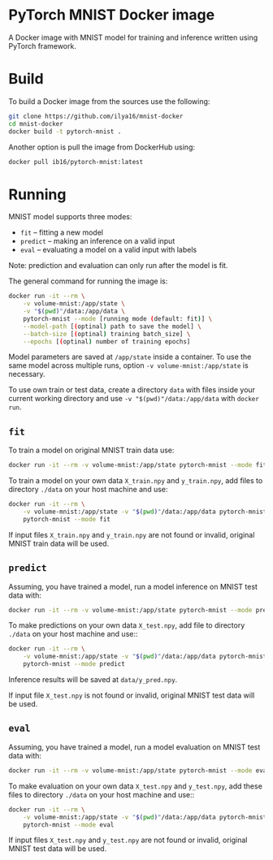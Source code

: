 # PyTorch MNIST Docker image

A Docker image with MNIST model for training and inference 
written using PyTorch framework.

# Build

To build a Docker image from the sources use the following:

```sh
git clone https://github.com/ilya16/mnist-docker
cd mnist-docker
docker build -t pytorch-mnist .
``` 

Another option is pull the image from DockerHub using:
```sh
docker pull ib16/pytorch-mnist:latest
```

# Running

MNIST model supports three modes:
* `fit` – fitting a new model
* `predict` – making an inference on a valid input
* `eval` – evaluating a model on a valid input with labels

Note: prediction and evaluation can only run after the model is fit.

The general command for running the image is:
```sh
docker run -it --rm \
    -v volume-mnist:/app/state \
    -v "$(pwd)"/data:/app/data \
    pytorch-mnist --mode [running mode (default: fit)] \
    --model-path [(optinal) path to save the model] \
    --batch-size [(optinal) training batch_size] \
    --epochs [(optinal) number of training epochs]
```

Model parameters are saved at `/app/state` inside a container. 
To use the same model across multiple runs, 
option ``-v volume-mnist:/app/state`` is necessary.

To use own train or test data, create a directory `data` with files 
inside your current working directory and 
use ``-v "$(pwd)"/data:/app/data`` with `docker run`.


## `fit`

To train a model on original MNIST train data use:

```sh
docker run -it --rm -v volume-mnist:/app/state pytorch-mnist --mode fit
```

To train a model on your own data `X_train.npy` and `y_train.npy`, 
add files to directory `./data` on your host machine and use:

```sh
docker run -it --rm \
    -v volume-mnist:/app/state -v "$(pwd)"/data:/app/data pytorch-mnist \
    pytorch-mnist --mode fit
```

If input files `X_train.npy` and `y_train.npy` are not found or invalid, 
original MNIST train data will be used.


## `predict`

Assuming, you have trained a model, run a model inference on MNIST test data with:

```sh
docker run -it --rm -v volume-mnist:/app/state pytorch-mnist --mode predict
```

To make predictions on your own data `X_test.npy`,
add file to directory `./data` on your host machine and use::

```sh
docker run -it --rm \
    -v volume-mnist:/app/state -v "$(pwd)"/data:/app/data pytorch-mnist \
    pytorch-mnist --mode predict
```

Inference results will be saved at `data/y_pred.npy`.

If input file `X_test.npy` is not found or invalid, 
original MNIST test data will be used.


## `eval`

Assuming, you have trained a model, run a model evaluation on MNIST test data with:

```sh
docker run -it --rm -v volume-mnist:/app/state pytorch-mnist --mode eval
```

To make evaluation on your own data `X_test.npy` and  `y_test.npy`,
add these files to directory `./data` on your host machine and use::

```sh
docker run -it --rm \
    -v volume-mnist:/app/state -v "$(pwd)"/data:/app/data pytorch-mnist \
    pytorch-mnist --mode eval
```

If input files `X_test.npy` and `y_test.npy` are not found or invalid, 
original MNIST test data will be used.

